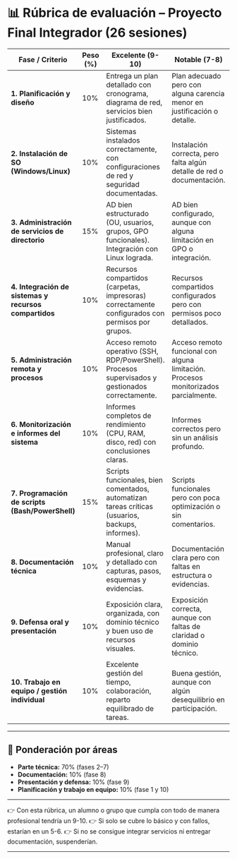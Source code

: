 
# 📊 Rúbrica de evaluación – Proyecto Final Integrador (26 sesiones)

| **Fase / Criterio**                                   | **Peso (%)** | **Excelente (9-10)**                                                                              | **Notable (7-8)**                                                                   | **Aprobado (5-6)**                                              | **Insuficiente (0-4)**                                 |
| ----------------------------------------------------- | ------------ | ------------------------------------------------------------------------------------------------- | ----------------------------------------------------------------------------------- | --------------------------------------------------------------- | ------------------------------------------------------ |
| **1. Planificación y diseño**                         | 10%          | Entrega un plan detallado con cronograma, diagrama de red, servicios bien justificados.           | Plan adecuado pero con alguna carencia menor en justificación o detalle.            | Plan incompleto, con poca claridad en diseño de red/servicios.  | No entrega planificación o es inadecuada.              |
| **2. Instalación de SO (Windows/Linux)**              | 10%          | Sistemas instalados correctamente, con configuraciones de red y seguridad documentadas.           | Instalación correcta, pero falta algún detalle de red o documentación.              | Instalaciones básicas, sin configurar adecuadamente la red.     | Fallos graves en la instalación o sin evidencias.      |
| **3. Administración de servicios de directorio**      | 15%          | AD bien estructurado (OU, usuarios, grupos, GPO funcionales). Integración con Linux lograda.      | AD bien configurado, aunque con alguna limitación en GPO o integración.             | AD básico, con usuarios/grupos creados pero sin GPO relevantes. | AD mal configurado o no operativo.                     |
| **4. Integración de sistemas y recursos compartidos** | 10%          | Recursos compartidos (carpetas, impresoras) correctamente configurados con permisos por grupos.   | Recursos compartidos configurados pero con permisos poco detallados.                | Recursos compartidos básicos, sin control real de permisos.     | Recursos no configurados o inoperativos.               |
| **5. Administración remota y procesos**               | 10%          | Acceso remoto operativo (SSH, RDP/PowerShell). Procesos supervisados y gestionados correctamente. | Acceso remoto funcional con alguna limitación. Procesos monitorizados parcialmente. | Solo acceso remoto o solo procesos, con fallos.                 | No se implementa acceso remoto ni control de procesos. |
| **6. Monitorización e informes del sistema**          | 10%          | Informes completos de rendimiento (CPU, RAM, disco, red) con conclusiones claras.                 | Informes correctos pero sin un análisis profundo.                                   | Informes básicos sin análisis ni conclusiones.                  | No se entrega informe o datos irrelevantes.            |
| **7. Programación de scripts (Bash/PowerShell)**      | 15%          | Scripts funcionales, bien comentados, automatizan tareas críticas (usuarios, backups, informes).  | Scripts funcionales pero con poca optimización o sin comentarios.                   | Scripts básicos que solo cubren parte de las tareas.            | Scripts no funcionan o no se entregan.                 |
| **8. Documentación técnica**                          | 10%          | Manual profesional, claro y detallado con capturas, pasos, esquemas y evidencias.                 | Documentación clara pero con faltas en estructura o evidencias.                     | Documentación básica, incompleta o poco clara.                  | Documentación inexistente o irrelevante.               |
| **9. Defensa oral y presentación**                    | 10%          | Exposición clara, organizada, con dominio técnico y buen uso de recursos visuales.                | Exposición correcta, aunque con faltas de claridad o dominio técnico.               | Exposición básica, lectura directa de apuntes o sin estructura. | No se presenta o la defensa es deficiente.             |
| **10. Trabajo en equipo / gestión individual**        | 10%          | Excelente gestión del tiempo, colaboración, reparto equilibrado de tareas.                        | Buena gestión, aunque con algún desequilibrio en participación.                     | Reparto desigual, organización deficiente.                      | Trabajo individualista o sin gestión del tiempo.       |

---

## 📌 Ponderación por áreas

* **Parte técnica:** 70% (fases 2–7)
* **Documentación:** 10% (fase 8)
* **Presentación y defensa:** 10% (fase 9)
* **Planificación y trabajo en equipo:** 10% (fase 1 y 10)

---

👉 Con esta rúbrica, un alumno o grupo que cumpla con todo de manera profesional tendría un 9-10.
👉 Si solo se cubre lo básico y con fallos, estarían en un 5-6.
👉 Si no se consigue integrar servicios ni entregar documentación, suspenderían.

---

